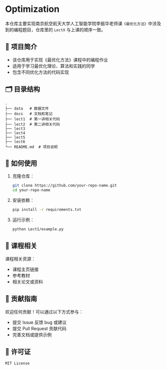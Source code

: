 # Optimization

本仓库主要实现南京航空航天大学人工智能学院李振华老师课`《最优化方法》`中涉及到的编程题目，仓库里的 `LectX` 与上课的顺序一致。

## 📌 项目简介  
- 该仓库用于实现《最优化方法》课程中的编程作业  
- 适用于学习最优化理论、算法和实践的同学  
- 包含不同优化方法的代码实现

## 🗂 目录结构
```text
.
├── data   # 数据文件
├── docs   # 文档和笔记
├── lect1  # 第一讲相关代码
├── lect2  # 第二讲相关代码
├── lect3
├── lect4
├── lect5
├── lect6
└── README.md  # 项目说明
```


## 🚀 如何使用
1. 克隆仓库：
   ```bash
   git clone https://github.com/your-repo-name.git
   cd your-repo-name
   ```

2. 安装依赖：
    ```bash
    pip install -r requirements.txt
    ```

3. 运行示例：
    ```bash
    python Lect1/example.py
    ```

## 📖 课程相关
课程相关资源：
- 课程主页链接
- 参考教材
- 相关论文或资料

## 🤝 贡献指南
欢迎任何贡献！可以通过以下方式参与：
- 提交 Issue 反馈 bug 或建议
- 提交 Pull Request 贡献代码
- 完善文档或提供示例

## 📜 许可证
```text
MIT License
```